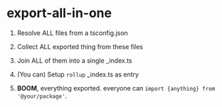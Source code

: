 # export-all-in-one

1. Resolve ALL files from a tsconfig.json
1. Collect ALL exported thing from these files
1. Join ALL of them into a single _index.ts
1. (You can) Setup `rollup` _index.ts as entry

1. **BOOM**, everything exported. everyone can `import {anything} from '@your/package'`.
